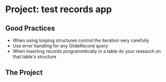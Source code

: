 # Project: test records app

## Good Practices

* When using looping structures control the iteration very carefully
* Use error handling for any GlideRecord query
* When inserting records programmtically in a table do your research on that table's structure

## The Project

